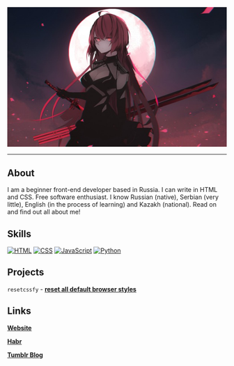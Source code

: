 <div align="center">
<img src="https://github.com/stolphe/stolphe/blob/main/src/img/elsword-anime-tyan.jpg?raw=true" alt="headers" />
</div>

***

## About

I am a beginner front-end developer based in Russia. I can write in HTML and CSS. Free software enthusiast. I know Russian (native), Serbian (very little), English (in the process of learning) and Kazakh (national). Read on and find out all about me!

## Skills

[![HTML](https://img.shields.io/badge/-HTML-323232?style=for-the-badge&logo=html5&logoColor=fff)](https://en.wikipedia.org/wiki/HTML)
[![CSS](https://img.shields.io/badge/-HTML-darkgray?style=for-the-badge&logo=css3&logoColor=000)](https://en.wikipedia.org/wiki/CSS)
[![JavaScript](https://img.shields.io/badge/-JavaScript-323232?style=for-the-badge&logo=javascript&logoColor=fff)](https://en.wikipedia.org/wiki/JavaScript)
[![Python](https://img.shields.io/badge/-Python-darkgray?style=for-the-badge&logo=python&logoColor=000)](https://en.wikipedia.org/wiki/Python_(programming_language))

## Projects

`resetcssfy` - **[reset all default browser styles](https://github.com/stolphe/reset-css)**

## Links

**[Website](https://stolphe.github.io)**

**[Habr](https://habr.com/ru/users/dvakatri)**

**[Tumblr Blog](https://stolphe.tumblr.com)**
